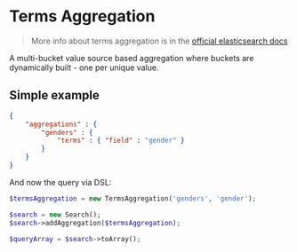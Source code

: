 # Terms Aggregation

> More info about terms aggregation is in the [official elasticsearch docs][1]

A multi-bucket value source based aggregation where buckets are dynamically
built - one per unique value.

## Simple example

```JSON
{
    "aggregations" : {
        "genders" : {
            "terms" : { "field" : "gender" }
        }
    }
}
```

And now the query via DSL:

```php
$termsAggregation = new TermsAggregation('genders', 'gender');

$search = new Search();
$search->addAggregation($termsAggregation);

$queryArray = $search->toArray();
```

[1]: https://www.elastic.co/guide/en/elasticsearch/reference/current/search-aggregations-bucket-terms-aggregation.html
